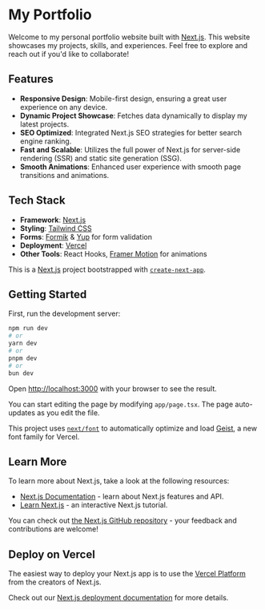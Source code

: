 # My Portfolio

Welcome to my personal portfolio website built with [Next.js](https://nextjs.org/). This website showcases my projects, skills, and experiences. Feel free to explore and reach out if you'd like to collaborate!

<!--![Portfolio Screenshot](link_to_screenshot)  Add your portfolio screenshot here -->

## Features

- **Responsive Design**: Mobile-first design, ensuring a great user experience on any device.
- **Dynamic Project Showcase**: Fetches data dynamically to display my latest projects.
- **SEO Optimized**: Integrated Next.js SEO strategies for better search engine ranking.
- **Fast and Scalable**: Utilizes the full power of Next.js for server-side rendering (SSR) and static site generation (SSG).
- **Smooth Animations**: Enhanced user experience with smooth page transitions and animations.

## Tech Stack

- **Framework**: [Next.js](https://nextjs.org/)
- **Styling**: [Tailwind CSS](https://tailwindcss.com/)
- **Forms**: [Formik](https://formik.org/) & [Yup](https://github.com/jquense/yup) for form validation
- **Deployment**: [Vercel](https://vercel.com/)
- **Other Tools**: React Hooks, [Framer Motion](https://www.framer.com/motion/) for animations

This is a [Next.js](https://nextjs.org) project bootstrapped with [`create-next-app`](https://nextjs.org/docs/app/api-reference/cli/create-next-app).

## Getting Started

First, run the development server:

```bash
npm run dev
# or
yarn dev
# or
pnpm dev
# or
bun dev
```

Open [http://localhost:3000](http://localhost:3000) with your browser to see the result.

You can start editing the page by modifying `app/page.tsx`. The page auto-updates as you edit the file.

This project uses [`next/font`](https://nextjs.org/docs/app/building-your-application/optimizing/fonts) to automatically optimize and load [Geist](https://vercel.com/font), a new font family for Vercel.

## Learn More

To learn more about Next.js, take a look at the following resources:

- [Next.js Documentation](https://nextjs.org/docs) - learn about Next.js features and API.
- [Learn Next.js](https://nextjs.org/learn) - an interactive Next.js tutorial.

You can check out [the Next.js GitHub repository](https://github.com/vercel/next.js) - your feedback and contributions are welcome!

## Deploy on Vercel

The easiest way to deploy your Next.js app is to use the [Vercel Platform](https://vercel.com/new?utm_medium=default-template&filter=next.js&utm_source=create-next-app&utm_campaign=create-next-app-readme) from the creators of Next.js.

Check out our [Next.js deployment documentation](https://nextjs.org/docs/app/building-your-application/deploying) for more details.
